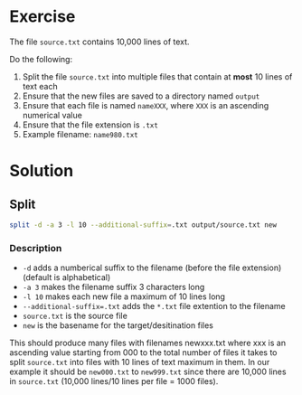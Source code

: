 # Exercise

The file ```source.txt``` contains 10,000 lines of text.

Do the following:
1. Split the file ```source.txt``` into multiple files that contain at **most** 10 lines of text each
2. Ensure that the new files are saved to a directory named ```output```
3. Ensure that each file is named ```nameXXX```, where ```XXX``` is an ascending numerical value 
4. Ensure that the file extension is ```.txt```
5. Example filename: ```name980.txt```


# Solution

## Split

```bash
split -d -a 3 -l 10 --additional-suffix=.txt output/source.txt new
```

### Description
- ```-d``` adds a numberical suffix to the filename (before the file extension) (default is alphabetical)
- ```-a 3``` makes the filename suffix 3 characters long
- ```-l 10``` makes each new file a maximum of 10 lines long
- ```--additional-suffix=.txt``` adds the ```*.txt``` file extention to the filename
- ```source.txt``` is the source file
- ```new``` is the basename for the target/desitination files

This should produce many files with filenames newxxx.txt where xxx is an ascending value starting from 000 to the total number of files it takes to split ```source.txt``` into files with 10 lines of text maximum in them.  In our example it should be ```new000.txt``` to ```new999.txt``` since there are 10,000 lines in ```source.txt``` (10,000 lines/10 lines per file = 1000 files).